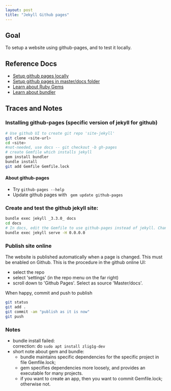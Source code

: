 ```yaml
---
layout: post
title: "Jekyll Github pages"
---
```


## Goal
To setup a website using github-pages, and to test it locally.

## Reference Docs
- [Setup github pages locally](https://help.github.com/articles/setting-up-your-github-pages-site-locally-with-jekyll/)
- [Setup github pages in master/docs folder](https://blog.github.com/2016-08-17-simpler-github-pages-publishing/)
- [Learn about Ruby Gems](https://guides.rubygems.org/)
- [Learn about bundler](https://bundler.io/)


## Traces and Notes

### Installing github-pages (specific version of jekyll for github)

```sh
# Use github UI to create git repo 'site-jekyll'
git clone <site-url>
cd <site>
#not-needed, use docs -- git checkout -b gh-pages
# create Gemfile which installs jekyll
gem install bundler
bundle install
git add Gemfile Gemfile.lock
```

#### About github-pages
 - Try ```github-pages --help```
 - Update github pages with ``` gem update github-pages```

### Create and test the github jekyll site:
```sh
bundle exec jekyll _3.3.0_ docs
cd docs
# In docs, edit the Gemfile to use github-pages instead of jekyll. Change title and description if you like. 
bundle exec jekyll serve -H 0.0.0.0
```

### Publish site online

The website is published automatically when a page is changed.
This must be enabled on Github. This is the procedure in the github online UI:
- select the repo
- select 'settings' (in the repo menu on the far right)
- scroll down to 'Github Pages'. Select as source 'Master/docs'.

When happy, commit and push to publish 

```sh
git status
git add .
git commit -am "publish as it is now"
git push
```




### **Notes**
- bundle install failed:  
  correction: do ```sudo apt install zlig1g-dev```
- short note about gem and bundle:
  - bundle maintains specific dependencies for the specific project in file Gemfile.lock;
  - gem specifies dependencies more loosely, and provides an executable for many projects.
  - if you want to create an app, then you want to commit Gemfile.lock; otherwise not.

